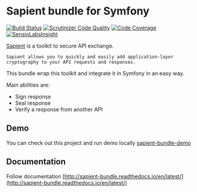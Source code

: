 # Sapient bundle for Symfony

[![Build Status](https://travis-ci.org/lepiaf/sapient-bundle.svg?branch=master)](https://travis-ci.org/lepiaf/sapient-bundle)
[![Scrutinizer Code Quality](https://scrutinizer-ci.com/g/lepiaf/sapient-bundle/badges/quality-score.png?b=master)](https://scrutinizer-ci.com/g/lepiaf/sapient-bundle/?branch=master)
[![Code Coverage](https://scrutinizer-ci.com/g/lepiaf/sapient-bundle/badges/coverage.png?b=master)](https://scrutinizer-ci.com/g/lepiaf/sapient-bundle/?branch=master)
[![SensioLabsInsight](https://insight.sensiolabs.com/projects/f6279110-ac35-47e3-9439-3416ece59667/mini.png)](https://insight.sensiolabs.com/projects/f6279110-ac35-47e3-9439-3416ece59667)

[Sapient](https://github.com/paragonie/sapient) is a toolkit to secure API exchange. 

```text
Sapient allows you to quickly and easily add application-layer cryptography to your API requests and responses.
```

This bundle wrap this toolkit and integrate it in Symfony in an easy way.

Main abilities are:
* Sign response
* Seal response
* Verify a response from another API

## Demo

You can check out this project and run demo locally [sapient-bundle-demo](https://github.com/lepiaf/sapient-bundle-demo)

## Documentation

Follow documentation [http://sapient-bundle.readthedocs.io/en/latest/](http://sapient-bundle.readthedocs.io/en/latest/)
